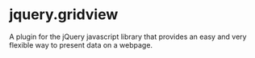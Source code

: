 jquery.gridview
===============

A plugin for the jQuery javascript library that provides an easy and very flexible way to present data on a webpage.